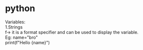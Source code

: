 # python

Variables:  
1.Strings  
f-> it is a format specifier and can be used to display the variable.   
Eg: name="bro"  
    print(f"Hello {name}")  
